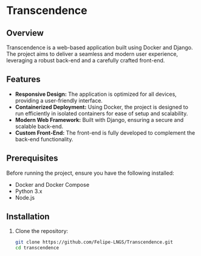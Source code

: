 # Transcendence

## Overview
Transcendence is a web-based application built using Docker and Django. The project aims to deliver a seamless and modern user experience, leveraging a robust back-end and a carefully crafted front-end.

## Features
- **Responsive Design:** The application is optimized for all devices, providing a user-friendly interface.
- **Containerized Deployment:** Using Docker, the project is designed to run efficiently in isolated containers for ease of setup and scalability.
- **Modern Web Framework:** Built with Django, ensuring a secure and scalable back-end.
- **Custom Front-End:** The front-end is fully developed to complement the back-end functionality.

## Prerequisites
Before running the project, ensure you have the following installed:
- Docker and Docker Compose
- Python 3.x
- Node.js

## Installation
1. Clone the repository:
   ```bash
   git clone https://github.com/Felipe-LNGS/Transcendence.git
   cd transcendence
